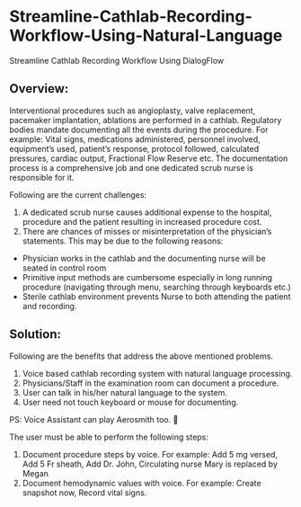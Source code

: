 # Streamline-Cathlab-Recording-Workflow-Using-Natural-Language
Streamline Cathlab Recording Workflow Using DialogFlow

## Overview:

Interventional procedures such as angioplasty, valve replacement, pacemaker implantation, ablations are performed in a cathlab. Regulatory bodies mandate documenting all the events during the procedure. For example: Vital signs, medications administered, personnel involved, equipment’s used, patient’s response, protocol followed, calculated pressures, cardiac output, Fractional Flow Reserve etc. The documentation process is a comprehensive job and one dedicated scrub nurse is responsible for it.  

Following are the current challenges:
1.	A dedicated scrub nurse causes additional expense to the hospital, procedure and the patient resulting in increased procedure cost.
2.	There are chances of misses or misinterpretation of the physician’s statements. This may be due to the following reasons:

  - Physician works in the cathlab and the documenting nurse will be seated in control room 
  - Primitive input methods are cumbersome especially in long running procedure (navigating through menu, searching through keyboards etc.)
  - Sterile cathlab environment prevents Nurse to both attending the patient and recording.

## Solution:

Following are the benefits that address the above mentioned problems.
1.	Voice based cathlab recording system with natural language processing.
2.	Physicians/Staff in the examination room can document a procedure.
3.	User can talk in his/her natural language to the system.
4.	User need not touch keyboard or mouse for documenting.

PS: Voice Assistant can play Aerosmith too. 

The user must be able to perform the following steps:
1. Document procedure steps by voice. 
For example: Add 5 mg versed, Add 5 Fr sheath, Add Dr. John, Circulating nurse Mary is replaced by Megan
2. Document hemodynamic values with voice. 
For example: Create snapshot now, Record vital signs.
